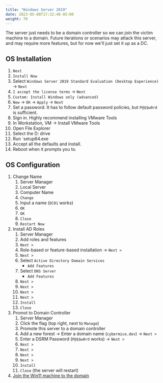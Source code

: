 ```yaml
---
title: "Windows Server 2019"
date: 2023-05-08T17:32:48-05:00
weight: 70
---
```


The server just needs to be a domain controller so we can join the victim machine to a domain. Future iterations or scenarios may attack this server, and may require more features, but for now we'll just set it up as a DC.

## OS Installation

1. `Next`
2. `Install Now`
3. Select `Windows Server 2019 Standard Evaluation (Desktop Experience)` -> `Next`
4. `I accept the license terms` -> `Next`
5. `Custom: Install Windows only (advanced)`
6. `New` -> `OK` -> `Apply` -> `Next`
7. Set a password. It has to follow default password policies, but `P@$$w0rd` is sufficient.
8. Sign in. Highly recommend installing VMware Tools
9. In Workstation, VM -> Install VMware Tools
10. Open File Explorer
11. Select the D: drive
12. Run `setup64.exe
13. Accept all the defaults and install.
14. Reboot when it prompts you to.

## OS Configuration

1. Change Name
    1. Server Manager
    2. Local Server
    3. Computer Name
    4. `Change`
    5. Input a name (`DC01` works)
    6. `OK`
    7. `OK`
    8. `Close`
    9. `Restart Now`
2. Install AD Roles
    1. Server Manager
    2. Add roles and features
    3. `Next >`
    4. Role-based or feature-based installation -> `Next >`
    5. `Next >`
    6. Select `Active Directory Domain Services`
        * `Add Features`
    7. Select `DNS Server`
        * `Add Features`
    8. `Next >`
    9. `Next >`
    10. `Next >`
    11. `Next >`
    12. `Install`
    13. `Close`
3. Promot to Domain Controller
    1. Server Manager
    2. Click the flag (top right, next to `Manage`)
    3. Promote this server to a domain controller
    4. Add a new forest -> Enter a domain name (`cybermice.dev`) -> `Next >`
    5. Enter a DSRM Password (`P@$$w0rd` works) -> `Next >`
    6. `Next >`
    7. `Next >`
    8. `Next >`
    9. `Next >`
    10. `Install`
    11. `Close` (the server will restart)
4. [Join the Win11 machine to the domain](../win11#joining-the-domain)